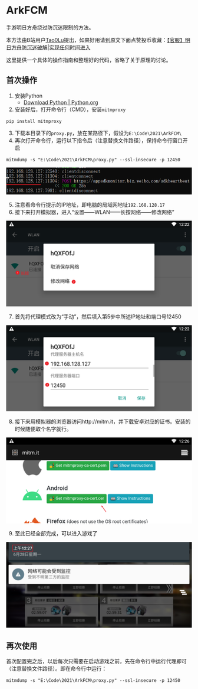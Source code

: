 # ArkFCM
手游明日方舟绕过防沉迷限制的方法。

本方法由B站用户[Tao0Lu](https://space.bilibili.com/401343976)提出，如果好用请到原文下面点赞投币收藏：[【官服】明日方舟防沉迷破解|实现任何时间进入](https://www.bilibili.com/read/cv7795601)

这里提供一个具体的操作指南和整理好的代码，省略了关于原理的讨论。

## 首次操作

1. 安装Python
   - [Download Python | Python.org](https://www.python.org/downloads/)
2. 安装好后，打开命令行（CMD），安装`mitmproxy`

```shell
pip install mitmproxy
```

3. 下载本目录下的`proxy.py`，放在某路径下，假设为`E:\Code\2021\ArkFCM\`
4. 再次打开命令行，运行以下指令后（注意替换文件路径），保持命令行窗口开启

```shell
mitmdump -s "E:\Code\2021\ArkFCM\proxy.py" --ssl-insecure -p 12450
```

![cmd](./cmd.png)

5. 注意看命令行提示的IP地址，即电脑的局域网地址`192.168.128.17`
6. 接下来打开模拟器，进入“设置——WLAN——长按网络——修改网络”

![network1](./network1.png)

7. 首先将代理模式改为“手动”，然后填入第5步中所述IP地址和端口号12450

![network2](.\network2.png)

8. 接下来用模拟器的浏览器访问http://mitm.it，并下载安卓对应的证书。安装的时候随便取个名字就行。

![network3](./network3.png)

9. 至此已经全部完成，可以进入游戏了

![finish](.\finish.png)

## 再次使用

首次配置完之后，以后每次只需要在启动游戏之前，先在命令行中运行代理即可（注意替换文件路径）。即在命令行中运行：

```shell
mitmdump -s "E:\Code\2021\ArkFCM\proxy.py" --ssl-insecure -p 12450
```

